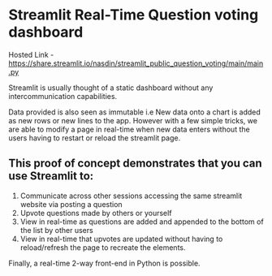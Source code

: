 # Streamlit Real-Time Question voting dashboard

Hosted Link - https://share.streamlit.io/nasdin/streamlit_public_question_voting/main/main.py

Streamlit is usually thought of a static dashboard without any intercommunication capabilities.

Data provided is also seen as immutable i.e New data onto a chart is added as new rows or new lines to the app.
However with a few simple tricks, we are able to modify a page in real-time when new data enters without the users having to restart or reload the streamlit page.


## This proof of concept demonstrates that you can use Streamlit to:

1. Communicate across other sessions accessing the same streamlit website via posting a question
2. Upvote questions made by others or yourself
3. View in real-time as questions are added and appended to the bottom of the list by other users
4. View in real-time that upvotes are updated without having to reload/refresh the page to recreate the elements.

Finally, a real-time 2-way front-end in Python is possible.



